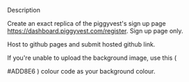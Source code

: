 Description

Create an exact replica of the piggyvest's sign up page
https://dashboard.piggyvest.com/register. Sign up page only. 

Host to github pages and submit hosted github link. 

If you're unable to upload the background image, use this (

#ADD8E6
) colour code as your background colour.
